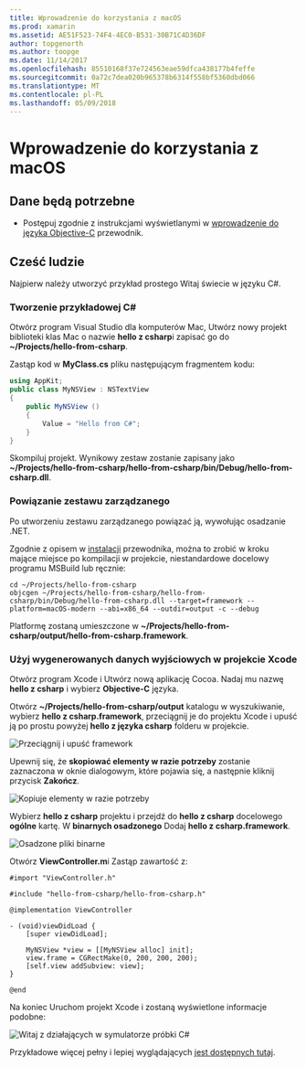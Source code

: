 ```yaml
---
title: Wprowadzenie do korzystania z macOS
ms.prod: xamarin
ms.assetid: AE51F523-74F4-4EC0-B531-30B71C4D36DF
author: topgenorth
ms.author: toopge
ms.date: 11/14/2017
ms.openlocfilehash: 85510168f37e724563eae59dfca438177b4feffe
ms.sourcegitcommit: 0a72c7dea020b965378b6314f558bf5360dbd066
ms.translationtype: MT
ms.contentlocale: pl-PL
ms.lasthandoff: 05/09/2018
---
```

# <a name="getting-started-with-macos"></a>Wprowadzenie do korzystania z macOS

## <a name="what-you-will-need"></a>Dane będą potrzebne

* Postępuj zgodnie z instrukcjami wyświetlanymi w [wprowadzenie do języka Objective-C](~/tools/dotnet-embedding/get-started/objective-c/index.md) przewodnik.

## <a name="hello-world"></a>Cześć ludzie

Najpierw należy utworzyć przykład prostego Witaj świecie w języku C#.

### <a name="create-c-sample"></a>Tworzenie przykładowej C#

Otwórz program Visual Studio dla komputerów Mac, Utwórz nowy projekt biblioteki klas Mac o nazwie **hello z csharp**i zapisać go do **~/Projects/hello-from-csharp**.

Zastąp kod w **MyClass.cs** pliku następującym fragmentem kodu:

```csharp
using AppKit;
public class MyNSView : NSTextView
{
    public MyNSView ()
    {
        Value = "Hello from C#";
    }
}
```

Skompiluj projekt. Wynikowy zestaw zostanie zapisany jako **~/Projects/hello-from-csharp/hello-from-csharp/bin/Debug/hello-from-csharp.dll**.

### <a name="bind-the-managed-assembly"></a>Powiązanie zestawu zarządzanego

Po utworzeniu zestawu zarządzanego powiązać ją, wywołując osadzanie .NET.

Zgodnie z opisem w [instalacji](~/tools/dotnet-embedding/get-started/install/install.md) przewodnika, można to zrobić w kroku mające miejsce po kompilacji w projekcie, niestandardowe docelowy programu MSBuild lub ręcznie:

```shell
cd ~/Projects/hello-from-csharp
objcgen ~/Projects/hello-from-csharp/hello-from-csharp/bin/Debug/hello-from-csharp.dll --target=framework --platform=macOS-modern --abi=x86_64 --outdir=output -c --debug
```

Platformę zostaną umieszczone w **~/Projects/hello-from-csharp/output/hello-from-csharp.framework**.

### <a name="use-the-generated-output-in-an-xcode-project"></a>Użyj wygenerowanych danych wyjściowych w projekcie Xcode

Otwórz program Xcode i Utwórz nową aplikację Cocoa. Nadaj mu nazwę **hello z csharp** i wybierz **Objective-C** języka.

Otwórz **~/Projects/hello-from-csharp/output** katalogu w wyszukiwanie, wybierz **hello z csharp.framework**, przeciągnij je do projektu Xcode i upuść ją po prostu powyżej **hello z języka csharp**  folderu w projekcie.

![Przeciągnij i upuść framework](macos-images/hello-from-csharp-mac-drag-drop-framework.png)

Upewnij się, że **skopiować elementy w razie potrzeby** zostanie zaznaczona w oknie dialogowym, które pojawia się, a następnie kliknij przycisk **Zakończ**.

![Kopiuje elementy w razie potrzeby](macos-images/hello-from-csharp-mac-copy-items-if-needed.png)

Wybierz **hello z csharp** projektu i przejdź do **hello z csharp** docelowego **ogólne** kartę. W **binarnych osadzonego** Dodaj **hello z csharp.framework**.

![Osadzone pliki binarne](macos-images/hello-from-csharp-mac-embedded-binaries.png)

Otwórz **ViewController.m**i Zastąp zawartość z:

```objc
#import "ViewController.h"

#include "hello-from-csharp/hello-from-csharp.h"

@implementation ViewController

- (void)viewDidLoad {
    [super viewDidLoad];
    
    MyNSView *view = [[MyNSView alloc] init];
    view.frame = CGRectMake(0, 200, 200, 200);
    [self.view addSubview: view];
}

@end
```

Na koniec Uruchom projekt Xcode i zostaną wyświetlone informacje podobne:

![Witaj z działających w symulatorze próbki C#](macos-images/hello-from-csharp-mac.png)

Przykładowe więcej pełny i lepiej wyglądających [jest dostępnych tutaj](https://github.com/mono/Embeddinator-4000/tree/objc/samples/mac/weather).
